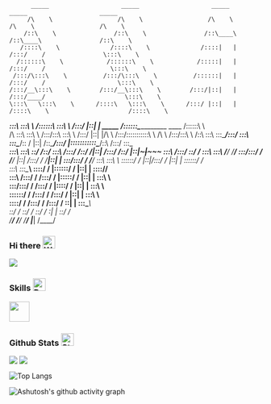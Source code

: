           _____                    _____                    _____                    _____                    _____          
         /\    \                  /\    \                  /\    \                  /\    \                  /\    \         
        /::\    \                /::\    \                /::\____\                /::\____\                /::\    \        
       /::::\    \              /::::\    \              /::::|   |               /:::/    /                \:::\    \       
      /::::::\    \            /::::::\    \            /:::::|   |              /:::/    /                  \:::\    \      
     /:::/\:::\    \          /:::/\:::\    \          /::::::|   |             /:::/    /                    \:::\    \     
    /:::/__\:::\    \        /:::/__\:::\    \        /:::/|::|   |            /:::/____/                      \:::\    \    
    \:::\   \:::\    \      /::::\   \:::\    \      /:::/ |::|   |           /::::\    \                      /::::\    \   
  ___\:::\   \:::\    \    /::::::\   \:::\    \    /:::/  |::|   | _____    /::::::\____\________    ____    /::::::\    \  
 /\   \:::\   \:::\    \  /:::/\:::\   \:::\    \  /:::/   |::|   |/\    \  /:::/\:::::::::::\    \  /\   \  /:::/\:::\    \ 
/::\   \:::\   \:::\____\/:::/  \:::\   \:::\____\/:: /    |::|   /::\____\/:::/  |:::::::::::\____\/::\   \/:::/  \:::\____\
\:::\   \:::\   \::/    /\::/    \:::\  /:::/    /\::/    /|::|  /:::/    /\::/   |::|~~~|~~~~~     \:::\  /:::/    \::/    /
 \:::\   \:::\   \/____/  \/____/ \:::\/:::/    /  \/____/ |::| /:::/    /  \/____|::|   |           \:::\/:::/    / \/____/ 
  \:::\   \:::\    \               \::::::/    /           |::|/:::/    /         |::|   |            \::::::/    /          
   \:::\   \:::\____\               \::::/    /            |::::::/    /          |::|   |             \::::/____/           
    \:::\  /:::/    /               /:::/    /             |:::::/    /           |::|   |              \:::\    \           
     \:::\/:::/    /               /:::/    /              |::::/    /            |::|   |               \:::\    \          
      \::::::/    /               /:::/    /               /:::/    /             |::|   |                \:::\    \         
       \::::/    /               /:::/    /               /:::/    /              \::|   |                 \:::\____\        
        \::/    /                \::/    /                \::/    /                \:|   |                  \::/    /        
         \/____/                  \/____/                  \/____/                  \|___|                   \/____/         
                                                                                                                             


### Hi there <img src="https://raw.githubusercontent.com/Tarikul-Islam-Anik/Animated-Fluent-Emojis/master/Emojis/Hand%20gestures/Waving%20Hand.png" alt="Waving Hand" width="25" height="25" />

<picture>
  <source media="(prefers-color-scheme: dark)" srcset="https://readme-typing-svg.demolab.com?font=Nothing+You+Could+Do&size=22&pause=1000&color=FFFFFF&width=500&lines=where+creativity+meets+code" />
  <source media="(prefers-color-scheme: light)" srcset="https://readme-typing-svg.demolab.com?font=Nothing+You+Could+Do&size=22&pause=1000&color=000000&width=500&lines=where+creativity+meets+code" />
  <img src="https://readme-typing-svg.demolab.com?font=Nothing+You+Could+Do&size=22&pause=1000&color=000000&width=500&lines=where+creativity+meets+code" />
</picture>

### Skills <img src="https://raw.githubusercontent.com/Tarikul-Islam-Anik/Animated-Fluent-Emojis/master/Emojis/Travel%20and%20places/Rocket.png" alt="Rocket" width="25" height="25" />

<p align="left">
  <a href="https://skillicons.dev">
    <img src="https://skillicons.dev/icons?i=js,ts,vue,vite,webpack,nodejs,vscode,notion&theme=light" height="40" />
  </a>
</p>

### Github Stats <img src="https://raw.githubusercontent.com/Tarikul-Islam-Anik/Animated-Fluent-Emojis/master/Emojis/Travel%20and%20places/Star.png" alt="Star" width="25" height="25" />

<div>
  <img align="top" src="https://github-readme-stats.vercel.app/api/top-langs/?username=sankigan&layout=compact" />
  <img align="top" src="https://github-readme-stats.vercel.app/api?username=sankigan&show_icons=true" />
</div>

![Top Langs](https://github-readme-stats.vercel.app/api/top-langs/?username=sankigan&layout=compact)

<!-- ![GitHub stats](https://github-readme-stats.vercel.app/api?username=sankigan&show_icons=true&theme=) -->

![Ashutosh's github activity graph](https://github-readme-activity-graph.vercel.app/graph?username=sankigan&theme=vue&hide_border=true)
